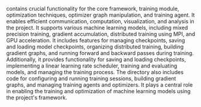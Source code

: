 contains crucial functionality for the core framework, training module, optimization techniques, optimizer graph manipulation, and training agent. It enables efficient communication, computation, visualization, and analysis in the project. It supports various machine learning models, including mixed precision training, gradient accumulation, distributed training using MPI, and GPU acceleration. It includes features for managing checkpoints, saving and loading model checkpoints, organizing distributed training, building gradient graphs, and running forward and backward passes during training. Additionally, it provides functionality for saving and loading checkpoints, implementing a linear learning rate scheduler, training and evaluating models, and managing the training process. The directory also includes code for configuring and running training sessions, building gradient graphs, and managing training agents and optimizers. It plays a central role in enabling the training and optimization of machine learning models using the project's framework.